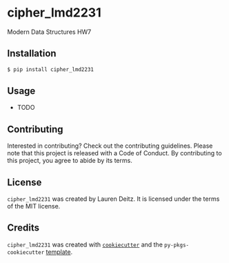 # cipher_lmd2231

Modern Data Structures HW7

## Installation

```bash
$ pip install cipher_lmd2231
```

## Usage

- TODO

## Contributing

Interested in contributing? Check out the contributing guidelines. Please note that this project is released with a Code of Conduct. By contributing to this project, you agree to abide by its terms.

## License

`cipher_lmd2231` was created by Lauren Deitz. It is licensed under the terms of the MIT license.

## Credits

`cipher_lmd2231` was created with [`cookiecutter`](https://cookiecutter.readthedocs.io/en/latest/) and the `py-pkgs-cookiecutter` [template](https://github.com/py-pkgs/py-pkgs-cookiecutter).
